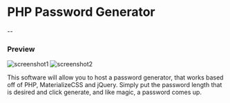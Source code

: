 # PHP Password Generator
--
### Preview

![screenshot1](https://s.flamz.pw/img/687c99daad7f2dca496ddd6398d3db15.png "Screenshot #1")
![screenshot2](https://s.flamz.pw/img/82c8e1c205ce2f39adada7286aaa4861.png "Screenshot #2")

This software will allow you to host a password generator, that works based off of PHP, MaterializeCSS and jQuery.
Simply put the password length that is desired and click generate, and like magic, a password comes up.
